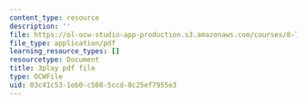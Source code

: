 ```yaml
---
content_type: resource
description: ''
file: https://ol-ocw-studio-app-production.s3.amazonaws.com/courses/8-701-introduction-to-nuclear-and-particle-physics-fall-2020/03c41c531eb0c5085ccd8c25ef7955e3_LGm2fvo-M9g.pdf
file_type: application/pdf
learning_resource_types: []
resourcetype: Document
title: 3play pdf file
type: OCWFile
uid: 03c41c53-1eb0-c508-5ccd-8c25ef7955e3
---
```

